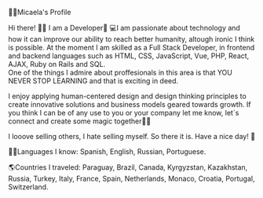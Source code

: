 👩🏼Micaela's Profile    
  
Hi there! 👋🏼 I am a Developer🚀 
💻I am passionate about technology and how it can improve our ability to reach better humanity, altough ironic I think is possible. At the moment I am skilled as a Full Stack Developer, in frontend and backend languages such as HTML, CSS, JavaScript, Vue, PHP, React, AJAX, Ruby on Rails and SQL.         
One of the things I admire about proffesionals in this area is that YOU NEVER STOP LEARNING and that is exciting in deed.    
 
I enjoy applying human-centered design and design thinking principles to create innovative solutions and business models geared towards growth. If you think I can be of any use to you or your company let me know, let´s connect and create some magic together🐱‍🏍 

I looove selling others, I hate selling myself. So there it is. Have a nice day! 🎈    
 
🤙🏼Languages I know: Spanish, English, Russian, Portuguese. 

🌎Countries I traveled: Paraguay, Brazil, Canada, Kyrgyzstan, Kazakhstan, Russia, Turkey, Italy, France, Spain, Netherlands, Monaco, Croatia, Portugal, Switzerland.               
 
